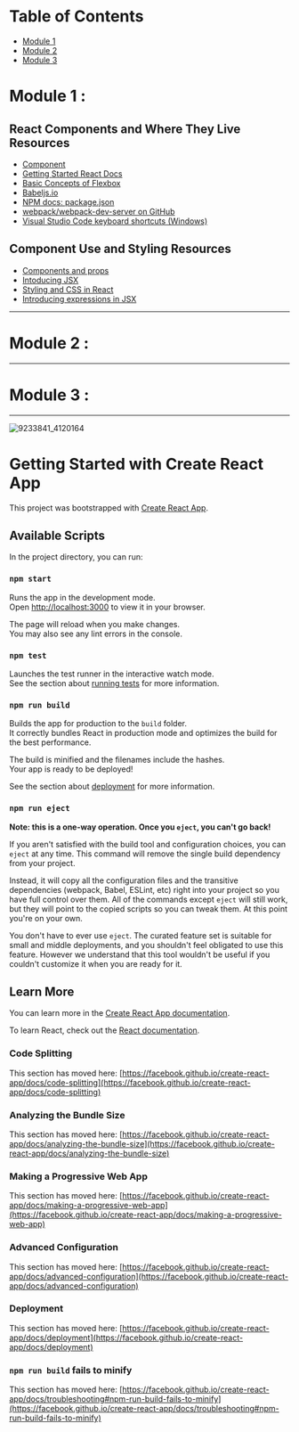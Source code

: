# Table of Contents

- [Module 1](#module-1)
- [Module 2](#module-2)
- [Module 3](#module-3)


# Module 1 :


## React Components and Where They Live Resources

- [Component](https://react.dev/reference/react/Component#catching-rendering-errors-with-an-error-boundary)
- [Getting Started React Docs](https://legacy.reactjs.org/docs/getting-started.html)
- [Basic Concepts of Flexbox](https://developer.mozilla.org/en-US/docs/Web/CSS/CSS_flexible_box_layout/Basic_concepts_of_flexbox)
- [Babeljs.io](https://babeljs.io/)
- [NPM docs: package.json](https://docs.npmjs.com/cli/v7/configuring-npm/package-json)
- [webpack/webpack-dev-server on GitHub](https://github.com/webpack/webpack-dev-server)
- [Visual Studio Code keyboard shortcuts (Windows)](https://legacy.reactjs.org/docs/getting-started.html)

## Component Use and Styling Resources

- [Components and props](https://legacy.reactjs.org/docs/components-and-props.html)
- [Intoducing JSX](https://legacy.reactjs.org/docs/introducing-jsx.html)
- [Styling and CSS in React](https://legacy.reactjs.org/docs/faq-styling.html)
- [Introducing expressions in JSX](https://legacy.reactjs.org/docs/introducing-jsx.html#embedding-expressions-in-jsx)

---

# Module 2 :

---

# Module 3 :


---
![9233841_4120164](https://github.com/user-attachments/assets/6179e909-e580-4e3b-9c16-ffd1784c8773)









# Getting Started with Create React App

This project was bootstrapped with [Create React App](https://github.com/facebook/create-react-app).

## Available Scripts

In the project directory, you can run:

### `npm start`

Runs the app in the development mode.\
Open [http://localhost:3000](http://localhost:3000) to view it in your browser.

The page will reload when you make changes.\
You may also see any lint errors in the console.

### `npm test`

Launches the test runner in the interactive watch mode.\
See the section about [running tests](https://facebook.github.io/create-react-app/docs/running-tests) for more information.

### `npm run build`

Builds the app for production to the `build` folder.\
It correctly bundles React in production mode and optimizes the build for the best performance.

The build is minified and the filenames include the hashes.\
Your app is ready to be deployed!

See the section about [deployment](https://facebook.github.io/create-react-app/docs/deployment) for more information.

### `npm run eject`

**Note: this is a one-way operation. Once you `eject`, you can't go back!**

If you aren't satisfied with the build tool and configuration choices, you can `eject` at any time. This command will remove the single build dependency from your project.

Instead, it will copy all the configuration files and the transitive dependencies (webpack, Babel, ESLint, etc) right into your project so you have full control over them. All of the commands except `eject` will still work, but they will point to the copied scripts so you can tweak them. At this point you're on your own.

You don't have to ever use `eject`. The curated feature set is suitable for small and middle deployments, and you shouldn't feel obligated to use this feature. However we understand that this tool wouldn't be useful if you couldn't customize it when you are ready for it.

## Learn More

You can learn more in the [Create React App documentation](https://facebook.github.io/create-react-app/docs/getting-started).

To learn React, check out the [React documentation](https://reactjs.org/).

### Code Splitting

This section has moved here: [https://facebook.github.io/create-react-app/docs/code-splitting](https://facebook.github.io/create-react-app/docs/code-splitting)

### Analyzing the Bundle Size

This section has moved here: [https://facebook.github.io/create-react-app/docs/analyzing-the-bundle-size](https://facebook.github.io/create-react-app/docs/analyzing-the-bundle-size)

### Making a Progressive Web App

This section has moved here: [https://facebook.github.io/create-react-app/docs/making-a-progressive-web-app](https://facebook.github.io/create-react-app/docs/making-a-progressive-web-app)

### Advanced Configuration

This section has moved here: [https://facebook.github.io/create-react-app/docs/advanced-configuration](https://facebook.github.io/create-react-app/docs/advanced-configuration)

### Deployment

This section has moved here: [https://facebook.github.io/create-react-app/docs/deployment](https://facebook.github.io/create-react-app/docs/deployment)

### `npm run build` fails to minify

This section has moved here: [https://facebook.github.io/create-react-app/docs/troubleshooting#npm-run-build-fails-to-minify](https://facebook.github.io/create-react-app/docs/troubleshooting#npm-run-build-fails-to-minify)
